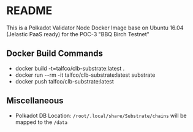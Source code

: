 # README

This is a Polkadot Validator Node Docker Image base on Ubuntu 16.04 (Jelastic PaaS ready) for the POC-3 "BBQ Birch Testnet"

## Docker Build Commands

 * docker build -t=talfco/clb-substrate:latest .
 * docker run --rm -it talfco/clb-substrate:latest substrate
 * docker push talfco/clb-substrate:latest
 
 
 
## Miscellaneous 
* Polkadot DB Location: `/root/.local/share/Substrate/chains` will be mapped to the `/data`
 
 
 
